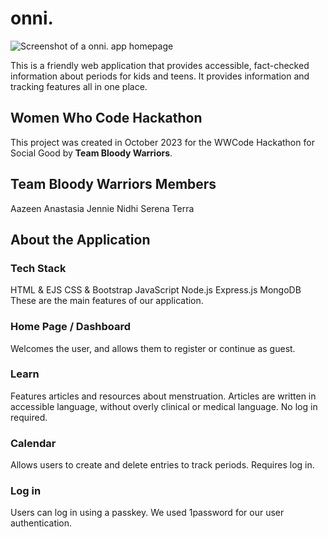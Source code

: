 # onni.
![Screenshot of a onni. app homepage](https://myoctocat.com/assets/images/base-octocat.svg)

This is a friendly web application that provides accessible, fact-checked information about periods for kids and teens. It provides information and tracking features all in one place.

## Women Who Code Hackathon 
This project was created in October 2023 for the WWCode Hackathon for Social Good by **Team Bloody Warriors**.

## Team **Bloody Warriors** Members
Aazeen
Anastasia
Jennie
Nidhi
Serena
Terra

## About the Application
### Tech Stack
HTML & EJS
CSS & Bootstrap
JavaScript
Node.js
Express.js
MongoDB
These are the main features of our application.
### Home Page / Dashboard
Welcomes the user, and allows them to register or continue as guest.
### Learn
Features articles and resources about menstruation. Articles are written in accessible language, without overly clinical or medical language. No log in required.
### Calendar
Allows users to create and delete entries to track periods. Requires log in.
### Log in
Users can log in using a passkey. We used 1password for our user authentication.